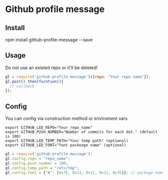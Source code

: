 # Github profile message

## Install ##
npm install github-profile-message --save

## Usage ##
Do not use an existed repo or it'll be deleted!

```javascript
gl = require('github-profile-message')({repo: "Your repo name"});
gl.post().then(fucntion(){
  // callback
});
```
## Config ##
You can config via construction method or enviroment vars

```
export GITHUB_LED_REPO="Your_repo_name"
export GITHUB_PUSH_NUMBER="Number of commits for each dot." (default is 100)
export GITHUB_LED_TEMP_PATH="Your temp path" (optional)
export GITHUB_LED_FONT="font packeage name" (optional)
```

```javascript
gl = require('github-profile-message');
gl.config.repo = "repo_name";
gl.config.push_number = 100;
gl.config.temp_path = "/etc/tmp";
gl.config.font = {"A": [0x7E, 0x11, 0x11, 0x11, 0x7E]}; // package name or object
```
